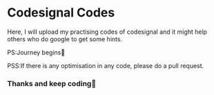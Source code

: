 <h1>Codesignal Codes</h1>

<p>Here, I will upload my practising codes of codesignal and it might help others who do google to get some hints.</p>

<p>PS:Journey begins🙂</p>
<p>PSS:If there is any optimisation in any code, please do a pull request.</p>

<h3>Thanks and keep coding🍻</h3>
